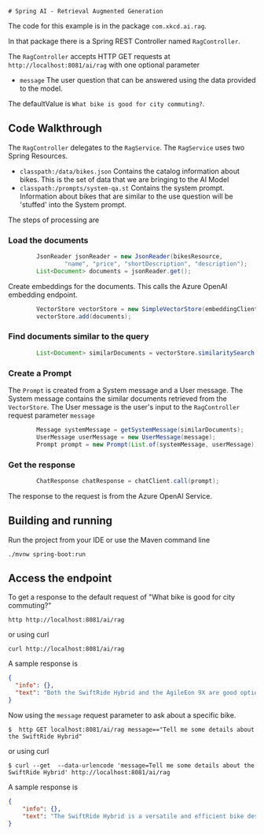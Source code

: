     # Spring AI - Retrieval Augmented Generation

The code for this example is in the package `com.xkcd.ai.rag`.

In that package there is a Spring REST Controller named `RagController`.

The `RagController` accepts HTTP GET requests at `http://localhost:8081/ai/rag` with one optional parameter

* `message` The user question that can be answered using the data provided to the model.
 
The defaultValue is `What bike is good for city commuting?`.

## Code Walkthrough

The `RagController` delegates to the `RagService`. The `RagService` uses two Spring Resources.

* `classpath:/data/bikes.json` Contains the catalog information about bikes.  This is the set of data that we are bringing to the AI Model
* `classpath:/prompts/system-qa.st` Contains the system prompt.  Information about bikes that are similar to the use question will be 'stuffed' into the System prompt.


The steps of processing are

### Load the documents

```java
        JsonReader jsonReader = new JsonReader(bikesResource,
                "name", "price", "shortDescription", "description");
        List<Document> documents = jsonReader.get();
```

Create embeddings for the documents.  This calls the Azure OpenAI embedding endpoint.

```java
        VectorStore vectorStore = new SimpleVectorStore(embeddingClient);
        vectorStore.add(documents);
```
### Find documents similar to the query

```java
        List<Document> similarDocuments = vectorStore.similaritySearch(message);
```

### Create a Prompt

The `Prompt` is created from a System message and a User message.  The System message contains the similar documents retrieved from the `VectorStore`.  The User message is the user's input to the `RagController` request parameter `message`

```java
        Message systemMessage = getSystemMessage(similarDocuments);
        UserMessage userMessage = new UserMessage(message);
        Prompt prompt = new Prompt(List.of(systemMessage, userMessage));
```

### Get the response

```java
        ChatResponse chatResponse = chatClient.call(prompt);
```

The response to the request is from the Azure OpenAI Service.

## Building and running

Run the project from your IDE or use the Maven command line
```
./mvnw spring-boot:run
```

## Access the endpoint

To get a response to the default request of "What bike is good for city commuting?"

```shell
http http://localhost:8081/ai/rag
```
or using curl
```shell
curl http://localhost:8081/ai/rag
```

A sample response is

```json
{
  "info": {},
  "text": "Both the SwiftRide Hybrid and the AgileEon 9X are good options for city commuting, as they are designed for daily commutes and recreational rides. They both have efficient electric assist, integrated lights, and components that provide a comfortable and reliable cycling experience. Ultimately, the choice depends on your personal preferences and needs."
}
```

Now using the `message` request parameter to ask about a specific bike.

```shell
$  http GET localhost:8081/ai/rag message=="Tell me some details about the SwiftRide Hybrid"
```
or using curl
```shell
$ curl --get  --data-urlencode 'message=Tell me some details about the SwiftRide Hybrid' http://localhost:8081/ai/rag
```

A sample response is

```json
{
    "info": {},
    "text": "The SwiftRide Hybrid is a versatile and efficient bike designed for riders who want a smooth and enjoyable ride on various terrains. It features a lightweight and durable aluminum frame, a powerful electric motor that offers a speedy assist, a removable and fully-integrated 500Wh battery, a 10-speed Shimano drivetrain, hydraulic disc brakes for precise stopping power, wide puncture-resistant tires for stability, and integrated lights for enhanced visibility. The bike is priced at $3999.99."
}
```

